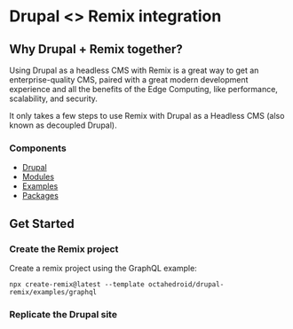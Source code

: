 # Drupal <> Remix integration

## Why Drupal + Remix together?
Using Drupal as a headless CMS with Remix is a great way to get an enterprise-quality CMS, paired with a great modern development experience and all the benefits of the Edge Computing, like performance, scalability, and security.

It only takes a few steps to use Remix with Drupal as a Headless CMS (also known as decoupled Drupal).

### Components

- [Drupal](drupal/graphql)
- [Modules](drupal/modules)
- [Examples](examples)
- [Packages](packages)

## Get Started

### Create the Remix project
Create a remix project using the GraphQL example:

```
npx create-remix@latest --template octahedroid/drupal-remix/examples/graphql
```

### Replicate the Drupal site
